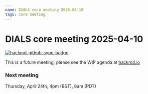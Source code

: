 ```yaml
---
name: DIALS core meeting 2025-04-10
tags: core meeting
---
```


# DIALS core meeting 2025-04-10

[![hackmd-github-sync-badge](https://hackmd.io/sHbq_jcvQKmi14Qowhw4Rg/badge)](https://hackmd.io/sHbq_jcvQKmi14Qowhw4Rg)

This is a future meeting, please see the WIP agenda at [hackmd.io](https://hackmd.io/sHbq_jcvQKmi14Qowhw4Rg)


### Next meeting

Thursday, April 24th, 4pm (BST), 8am (PDT)
